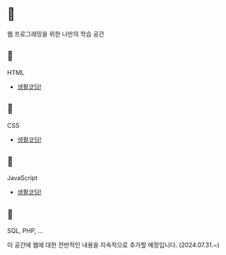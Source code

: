 # 🍔
웹 프로그래밍을 위한 나만의 학습 공간

## 🥖
HTML
- [생활코딩!](https://wikibook.github.io/html-css-js/html.html)

## 🧀
CSS
- [생활코딩!](https://wikibook.github.io/html-css-js/html.html)

## 🥬
JavaScript
- [생활코딩!](https://wikibook.github.io/html-css-js/html.html)

## 🍅
SQL, PHP, ...

이 공간에 웹에 대한 전반적인 내용을 지속적으로 추가할 예정입니다. (2024.07.31.~)
